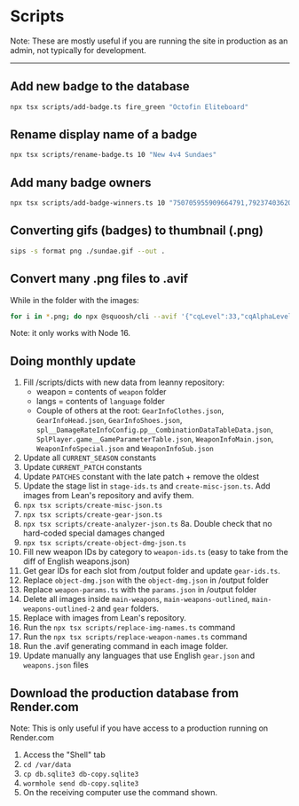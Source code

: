 # Scripts

Note: These are mostly useful if you are running the site in production as an admin, not typically for development.

---

## Add new badge to the database

```bash
npx tsx scripts/add-badge.ts fire_green "Octofin Eliteboard"
```

## Rename display name of a badge

```bash
npx tsx scripts/rename-badge.ts 10 "New 4v4 Sundaes"
```

## Add many badge owners

```bash
npx tsx scripts/add-badge-winners.ts 10 "750705955909664791,79237403620945920"
```

## Converting gifs (badges) to thumbnail (.png)

```bash
sips -s format png ./sundae.gif --out .
```

## Convert many .png files to .avif

While in the folder with the images:

```bash
for i in *.png; do npx @squoosh/cli --avif '{"cqLevel":33,"cqAlphaLevel":-1,"denoiseLevel":0,"tileColsLog2":0,"tileRowsLog2":0,"speed":6,"subsample":1,"chromaDeltaQ":false,"sharpness":0,"tune":0}' $i; done
```

Note: it only works with Node 16.

## Doing monthly update

1. Fill /scripts/dicts with new data from leanny repository:
   - weapon = contents of `weapon` folder
   - langs = contents of `language` folder
   - Couple of others at the root: `GearInfoClothes.json`, `GearInfoHead.json`, `GearInfoShoes.json`, `spl__DamageRateInfoConfig.pp__CombinationDataTableData.json`, `SplPlayer.game__GameParameterTable.json`, `WeaponInfoMain.json`, `WeaponInfoSpecial.json` and `WeaponInfoSub.json`
1. Update all `CURRENT_SEASON` constants
1. Update `CURRENT_PATCH` constants
1. Update `PATCHES` constant with the late patch + remove the oldest
1. Update the stage list in `stage-ids.ts` and `create-misc-json.ts`. Add images from Lean's repository and avify them.
1. `npx tsx scripts/create-misc-json.ts`
1. `npx tsx scripts/create-gear-json.ts`
1. `npx tsx scripts/create-analyzer-json.ts`
   8a. Double check that no hard-coded special damages changed
1. `npx tsx scripts/create-object-dmg-json.ts`
1. Fill new weapon IDs by category to `weapon-ids.ts` (easy to take from the diff of English weapons.json)
1. Get gear IDs for each slot from /output folder and update `gear-ids.ts`.
1. Replace `object-dmg.json` with the `object-dmg.json` in /output folder
1. Replace `weapon-params.ts` with the `params.json` in /output folder
1. Delete all images inside `main-weapons`, `main-weapons-outlined`, `main-weapons-outlined-2` and `gear` folders.
1. Replace with images from Lean's repository.
1. Run the `npx tsx scripts/replace-img-names.ts` command
1. Run the `npx tsx scripts/replace-weapon-names.ts` command
1. Run the .avif generating command in each image folder.
2. Update manually any languages that use English `gear.json` and `weapons.json` files

## Download the production database from Render.com

Note: This is only useful if you have access to a production running on Render.com

1. Access the "Shell" tab
2. `cd /var/data`
3. `cp db.sqlite3 db-copy.sqlite3`
4. `wormhole send db-copy.sqlite3`
5. On the receiving computer use the command shown.
